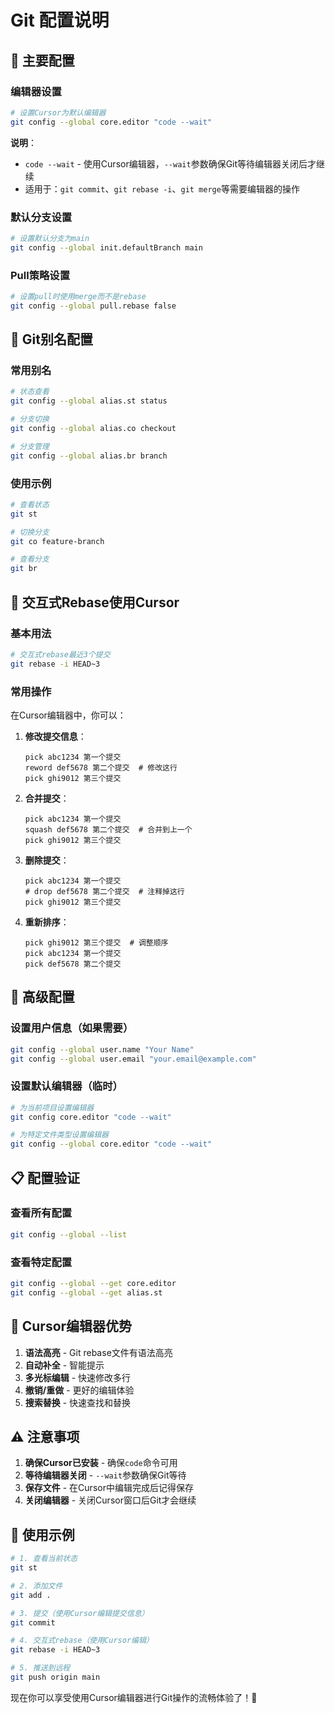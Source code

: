 # Git 配置说明

## 🎯 **主要配置**

### 编辑器设置
```bash
# 设置Cursor为默认编辑器
git config --global core.editor "code --wait"
```

**说明**：
- `code --wait` - 使用Cursor编辑器，`--wait`参数确保Git等待编辑器关闭后才继续
- 适用于：`git commit`、`git rebase -i`、`git merge`等需要编辑器的操作

### 默认分支设置
```bash
# 设置默认分支为main
git config --global init.defaultBranch main
```

### Pull策略设置
```bash
# 设置pull时使用merge而不是rebase
git config --global pull.rebase false
```

## 🚀 **Git别名配置**

### 常用别名
```bash
# 状态查看
git config --global alias.st status

# 分支切换
git config --global alias.co checkout

# 分支管理
git config --global alias.br branch
```

### 使用示例
```bash
# 查看状态
git st

# 切换分支
git co feature-branch

# 查看分支
git br
```

## 📝 **交互式Rebase使用Cursor**

### 基本用法
```bash
# 交互式rebase最近3个提交
git rebase -i HEAD~3
```

### 常用操作
在Cursor编辑器中，你可以：

1. **修改提交信息**：
   ```
   pick abc1234 第一个提交
   reword def5678 第二个提交  # 修改这行
   pick ghi9012 第三个提交
   ```

2. **合并提交**：
   ```
   pick abc1234 第一个提交
   squash def5678 第二个提交  # 合并到上一个
   pick ghi9012 第三个提交
   ```

3. **删除提交**：
   ```
   pick abc1234 第一个提交
   # drop def5678 第二个提交  # 注释掉这行
   pick ghi9012 第三个提交
   ```

4. **重新排序**：
   ```
   pick ghi9012 第三个提交  # 调整顺序
   pick abc1234 第一个提交
   pick def5678 第二个提交
   ```

## 🔧 **高级配置**

### 设置用户信息（如果需要）
```bash
git config --global user.name "Your Name"
git config --global user.email "your.email@example.com"
```

### 设置默认编辑器（临时）
```bash
# 为当前项目设置编辑器
git config core.editor "code --wait"

# 为特定文件类型设置编辑器
git config --global core.editor "code --wait"
```

## 📋 **配置验证**

### 查看所有配置
```bash
git config --global --list
```

### 查看特定配置
```bash
git config --global --get core.editor
git config --global --get alias.st
```

## 🎨 **Cursor编辑器优势**

1. **语法高亮** - Git rebase文件有语法高亮
2. **自动补全** - 智能提示
3. **多光标编辑** - 快速修改多行
4. **撤销/重做** - 更好的编辑体验
5. **搜索替换** - 快速查找和替换

## ⚠️ **注意事项**

1. **确保Cursor已安装** - 确保`code`命令可用
2. **等待编辑器关闭** - `--wait`参数确保Git等待
3. **保存文件** - 在Cursor中编辑完成后记得保存
4. **关闭编辑器** - 关闭Cursor窗口后Git才会继续

## 🚀 **使用示例**

```bash
# 1. 查看当前状态
git st

# 2. 添加文件
git add .

# 3. 提交（使用Cursor编辑提交信息）
git commit

# 4. 交互式rebase（使用Cursor编辑）
git rebase -i HEAD~3

# 5. 推送到远程
git push origin main
```

现在你可以享受使用Cursor编辑器进行Git操作的流畅体验了！🎯 